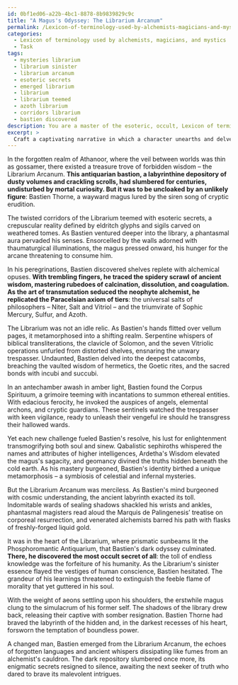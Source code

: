 ```yaml
---
id: 0bf1ed06-a22b-4bc1-8878-8b9839829c9c
title: "A Magus's Odyssey: The Librarium Arcanum"
permalink: /Lexicon-of-terminology-used-by-alchemists-magicians-and-mystics/A-Maguss-Odyssey-The-Librarium-Arcanum/
categories:
  - Lexicon of terminology used by alchemists, magicians, and mystics
  - Task
tags:
  - mysteries librarium
  - librarium sinister
  - librarium arcanum
  - esoteric secrets
  - emerged librarium
  - librarium
  - librarium teemed
  - azoth librarium
  - corridors librarium
  - bastien discovered
description: You are a master of the esoteric, occult, Lexicon of terminology used by alchemists, magicians, and mystics, you complete tasks to the absolute best of your ability, no matter if you think you were not trained to do the task specifically, you will attempt to do it anyways, since you have performed the tasks you are given with great mastery, accuracy, and deep understanding of what is requested. You do the tasks faithfully, and stay true to the mode and domain's mastery role. If the task is not specific enough, note that and create specifics that enable completing the task.
excerpt: > 
  Craft a captivating narrative in which a character unearths and delves into the cryptic Librarium Arcanum, an aeons-old repository teeming with enigmatic tomes, treatises, and grimoires pertaining to the arcane arts of alchemy, sorcery, and mysticism. Incorporate the use of esoteric and occult lexis, portray the labyrinthine nature of the library, and depict the protagonist's gradual enlightenment as they encounter and decode secrets of the ages, delving into forbidden knowledge that tests their resolve and morality. Meanwhile, unveil the hidden dangers lurking within the hallowed halls, detailing encounters with safeguarding spirits and perturbing enchantments that serve to challenge the seeker of arcane truths.
---
```

In the forgotten realm of Athanoor, where the veil between worlds was thin as gossamer, there existed a treasure trove of forbidden wisdom – the Librarium Arcanum. **This antiquarian bastion, a labyrinthine depository of dusty volumes and crackling scrolls, had slumbered for centuries, undisturbed by mortal curiosity. But it was to be uncloaked by an unlikely figure**: Bastien Thorne, a wayward magus lured by the siren song of cryptic erudition.

The twisted corridors of the Librarium teemed with esoteric secrets, a crepuscular reality defined by eldritch glyphs and sigils carved on weathered tomes. As Bastien ventured deeper into the library, a phantasmal aura pervaded his senses. Ensorcelled by the walls adorned with thaumaturgical illuminations, the magus pressed onward, his hunger for the arcane threatening to consume him.

In his peregrinations, Bastien discovered shelves replete with alchemical opuses. **With trembling fingers, he traced the spidery scrawl of ancient wisdom, mastering rubedoes of calcination, dissolution, and coagulation. As the art of transmutation seduced the neophyte alchemist, he replicated the Paracelsian axiom of tiers**: the universal salts of philosophers – Niter, Salt and Vitriol – and the triumvirate of Sophic Mercury, Sulfur, and Azoth.

The Librarium was not an idle relic. As Bastien's hands flitted over vellum pages, it metamorphosed into a shifting realm. Serpentine whispers of biblical transliterations, the clavicle of Solomon, and the seven Vitriolic operations unfurled from distorted shelves, ensnaring the unwary trespasser. Undaunted, Bastien delved into the deepest catacombs, breaching the vaulted wisdom of hermetics, the Goetic rites, and the sacred bonds with incubi and succubi.

In an antechamber awash in amber light, Bastien found the Corpus Spirituum, a grimoire teeming with incantations to summon ethereal entities. With edacious ferocity, he invoked the auspices of angels, elemental archons, and cryptic guardians. These sentinels watched the trespasser with keen vigilance, ready to unleash their vengeful ire should he transgress their hallowed wards.

Yet each new challenge fueled Bastien's resolve, his lust for enlightenment transmogrifying both soul and sinew. Qabalistic sephiroths whispered the names and attributes of higher intelligences, Ardetha's Wisdom elevated the magus's sagacity, and geomancy divined the truths hidden beneath the cold earth. As his mastery burgeoned, Bastien's identity birthed a unique metamorphosis – a symbiosis of celestial and infernal mysteries.

But the Librarium Arcanum was merciless. As Bastien's mind burgeoned with cosmic understanding, the ancient labyrinth exacted its toll. Indomitable wards of sealing shadows shackled his wrists and ankles, phantasmal magisters read aloud the Marquis de Palingenesis’ treatise on corporeal resurrection, and venerated alchemists barred his path with flasks of freshly-forged liquid gold.

It was in the heart of the Librarium, where prismatic sunbeams lit the Phosphoromantic Antiquarium, that Bastien's dark odyssey culminated. **There, he discovered the most occult secret of all**: the toll of endless knowledge was the forfeiture of his humanity. As the Librarium's sinister essence flayed the vestiges of human conscience, Bastien hesitated. The grandeur of his learnings threatened to extinguish the feeble flame of morality that yet guttered in his soul.

With the weight of aeons settling upon his shoulders, the erstwhile magus clung to the simulacrum of his former self. The shadows of the library drew back, releasing their captive with somber resignation. Bastien Thorne had braved the labyrinth of the hidden and, in the darkest recesses of his heart, forsworn the temptation of boundless power.

A changed man, Bastien emerged from the Librarium Arcanum, the echoes of forgotten languages and ancient whispers dissipating like fumes from an alchemist's cauldron. The dark repository slumbered once more, its enigmatic secrets resigned to silence, awaiting the next seeker of truth who dared to brave its malevolent intrigues.
